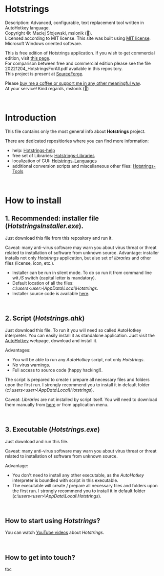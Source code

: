 # Hotstrings

Description: Advanced, configurable, text replacement tool written in AutoHotkey language. <br />
Copyright ©: Maciej Słojewski, mslonik (🐘). <br />
Licensed according to MIT license. This site was built using [MIT license](https://en.wikipedia.org/wiki/MIT_License). <br />
Microsoft Windows oriented software. <br />

This is free edition of Hotstrings application. If you wish to get commercial edition, visit [this page](https://hotstrings.technology/). <br />
For comparison between free and commercial edition please see the file 20221204_HotstringsForAll.pdf available in this repository. <br />
This project is present at [SourceForge](https://sourceforge.net/projects/hotstrings/). <br />

Please [buy me a coffee or support me in any other meaningful way](https://www.patreon.com/user?u=18185391). <br />
At your service! Kind regards, mslonik (🐘) <br />

<br />

# Introduction

This file contains only the most general info about **Hotstrings** project.

There are dedicated repositiories where you can find more information:

- help: [Hotstrings-help](https://github.com/mslonik/Hotstrings-Help)
- free set of Libraries: [Hotstrings-Libraries](https://github.com/mslonik/Hotstrings-Libraries)
- localization of GUI: [Hotstrings-Languages](https://github.com/mslonik/Hotstrings-Languages)
- additional conversion scripts and miscellaneous other files: [Hotstrings-Tools](https://github.com/mslonik/Hotstrings-Tools)

<br />

# How to install

## 1. Recommended: installer file (*HotstringsInstaller.exe*). 
 
Just download this file from this repository and run it. 

Caveat: many anti-virus software may warn you about virus threat or threat related to installation of software from unknown source.
Advantage: installer installs not only *Hotstrings* application, but also set of *libraries* and other files (license, icon, etc.).

- Installer can be run in silent mode. To do so run it from command line wit */S* switch (capital letter is mandatory).
- Default location of all the files: *c:\users\<user>\AppData\Local\Hotstrings*.
- Installer source code is available [here](https://github.com/mslonik/Hotstrings-NSIS_installer).

<br />

## 2. Script (*Hotstrings.ahk*)

Just download this file. To run it you will need so called AutoHotkey interpreter. You can easily install it as standalone application. Just visit the [AutoHotkey](https://www.autohotkey.com/) webpage, download and install it. 

Advantages:
- You will be able to run any *AutoHotkey* script, not only *Hotstrings*.
- No virus warnings.
- Full access to source code (happy hacking!).

The script is prepared to create / prepare all necessary files and folders upon the first run. I strongly recommend you to install it in default folder (*c:\users\<user>\AppData\Local\Hotstrings*).

Caveat: *Libraries* are not installed by script itself. You will need to download them manually from [here](https://github.com/mslonik/Hotstrings-Libraries) or from application menu.

<br />

## 3. Executable (*Hotstrings.exe*)

Just download and run this file.

Caveat: many anti-virus software may warn you about virus threat or threat related to installation of software from unknown source.

Advantage: 
- You don't need to install any other executable, as the *AutoHotkey* interpreter is boundled with script in this executable.
- The executable will create / prepare all necessary files and folders upon the first run. I strongly recommend you to install it in default folder (*c:\users\<user>\AppData\Local\Hotstrings*).

<br />

## How to start using *Hotstrings*?

You can watch [YouTube videos](https://youtu.be/O5TihlOUaAE?si=Hiq7GF3JXmVvEfa-) about *Hotstrings*.

<br />

## How to get into touch?
tbc
